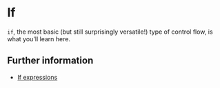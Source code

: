 # If

`if`, the most basic (but still surprisingly versatile!) type of control flow, is what you'll learn here.

## Further information

- [If expressions](https://cairo-book.github.io/ch02-05-control-flow.html#if-expressions)
